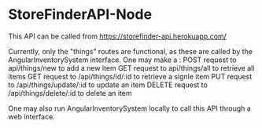 # StoreFinderAPI-Node

This API can be called from https://storefinder-api.herokuapp.com/

Currently, only the "things" routes are functional, as these are called by the AngularInventorySystem interface.
One may make a :
POST request to api/things/new to add a new item
GET request to api/things/all to retrieve all items
GET request to /api/things/id/:id to retrieve a signle item
PUT request to /api/things/update/:id to update an item
DELETE request to /api/things/delete/:id to delete an item

One may also run AngularInventorySystem locally to call this API through a web interface.
